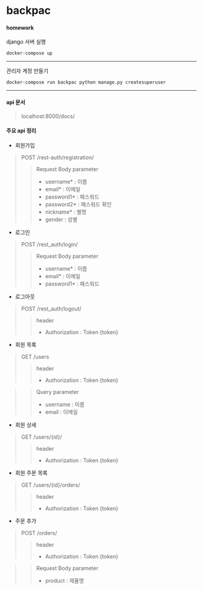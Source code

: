 # backpac

#### homework

django 서버 실행
```angular2
docker-compose up
```
---
관리자 계정 만들기
```angular2
docker-compose run backpac python manage.py createsuperuser
```

---
#### api 문서
> localhost:8000/docs/

#### 주요 api 정리
- 회원가입
> POST /rest-auth/registration/
>   > Request Body parameter
>   > * username* : 이름
>   > * email* : 이메일
>   > * password1* : 패스워드
>   > * password2* : 패스워드 확인
>   > * nickname* : 별명
>   > * gender : 성별
- 로그인
> POST /rest_auth/login/
>   > Request Body parameter
>   > * username* : 이름
>   > * email* : 이메일
>   > * password1* : 패스워드
- 로그아웃
> POST /rest_auth/logout/
>   > header
>   > * Authorization : Token {token}
- 회원 목록
> GET /users
>   > header
>   > * Authorization : Token {token}

>   > Query parameter
>   > * username : 이름
>   > * email : 이메일
- 회원 상세
> GET /users/{id}/
>   > header
>   > * Authorization : Token {token}
- 회원 주문 목록
> GET /users/{id}/orders/
>   > header
>   > * Authorization : Token {token}
- 주문 추가
> POST /orders/
>   > header
>   > * Authorization : Token {token}

>   > Request Body parameter
>   > * product : 제품명
